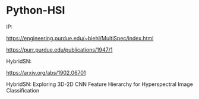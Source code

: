# Python-HSI

IP:

https://engineering.purdue.edu/~biehl/MultiSpec/index.html

https://purr.purdue.edu/publications/1947/1


HybridSN:

https://arxiv.org/abs/1902.06701 

HybridSN: Exploring 3D-2D CNN Feature Hierarchy for Hyperspectral Image Classification
